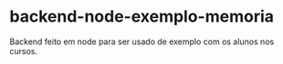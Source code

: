 # backend-node-exemplo-memoria
Backend feito em node para ser usado de exemplo com os alunos nos cursos.
